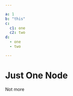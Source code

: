 ```yaml
---

a: 1
b: "this"
c:
  c1: one
  c2: two
d:
  - one
  - two

---
```


Just One Node
=============

Not more
